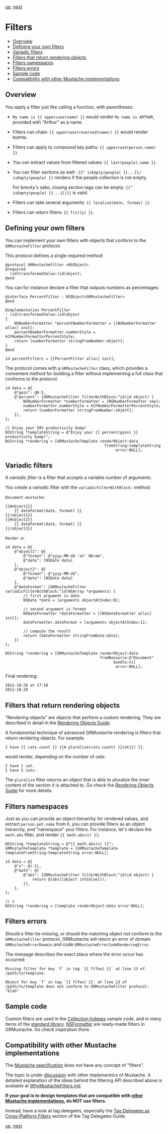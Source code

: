 [up](../../../../GRMustache#documentation), [next](rendering_objects.md)

Filters
=======

- [Overview](#overview)
- [Defining your own filters](#defining-your-own-filters)
- [Variadic filters](#variadic-filters)
- [Filters that return rendering objects](#filters-that-return-rendering-objects)
- [Filters namespaces](#filters-namespaces)
- [Filters errors](#filters-errors)
- [Sample code](#sample-code)
- [Compatibility with other Mustache implementations](#compatibility-with-other-mustache-implementations)

Overview
--------

You apply a filter just like calling a function, with parentheses:

- `My name is {{ uppercase(name) }}` would render `My name is ARTHUR`, provided with "Arthur" as a name.

- Filters can chain: `{{ uppercase(reversed(name)) }}` would render `RUHTRA`.

- Filters can apply to compound key paths: `{{ uppercase(person.name) }}`.

- You can extract values from filtered values: `{{ last(people).name }}`.

- You can filter sections as well : `{{^ isEmpty(people) }}...{{/ isEmpty(people) }}` renders if the people collection is not empty.
    
    For brevity's sake, closing section tags can be empty: `{{^ isEmpty(people) }}...{{/}}` is valid.

- Filters can take several arguments: `{{ localize(date, format) }}`.

- Filters can return filters: `{{ f(x)(y) }}`.


Defining your own filters
-------------------------

You can implement your own filters with objects that conform to the `GRMustacheFilter` protocol.

This protocol defines a single required method:

```objc
@protocol GRMustacheFilter <NSObject>
@required
- (id)transformedValue:(id)object;
@end
```

You can for instance declare a filter that outputs numbers as percentages:

```objc
@interface PercentFilter : NSObject<GRMustacheFilter>
@end

@implementation PercentFilter
- (id)transformedValue:(id)object
{
    NSNumberFormatter *percentNumberFormatter = [[NSNumberFormatter alloc] init];
    percentNumberFormatter.numberStyle = kCFNumberFormatterPercentStyle;
    return [numberFormatter stringFromNumber:object];
}
@end

id percentFilters = [[PercentFilter alloc] init];
```

The protocol comes with a `GRMustacheFilter` class, which provides a convenient method for building a filter without implementing a full class that conforms to the protocol:

```objc
id data = @{
    @"gain": @0.5,
    @"percent": [GRMustacheFilter filterWithBlock:^id(id object) {
        NSNumberFormatter *numberFormatter = [NSNumberFormatter new];
        numberFormatter.numberStyle = kCFNumberFormatterPercentStyle;
        return [numberFormatter stringFromNumber:object];
    }],
};

// Enjoy your 50% productivity bump!
NSString *templateString = @"Enjoy your {{ percent(gain) }} productivity bump!";
NSString *rendering = [GRMustacheTemplate renderObject:data
                                            fromString:templateString
                                                 error:NULL];
```

Variadic filters
----------------

A *variadic filter* is a filter that accepts a variable number of arguments.

You create a variadic filter with the `variadicFilterWithBlock:` method:

`Document.mustache`:

    {{#object1}}
        {{ dateFormat(date, format) }}
    {{/object1}}
    {{#object2}}
        {{ dateFormat(date, format) }}
    {{/object2}}

`Render.m`:

```objc
id data = @{
    @"object1": @{
        @"format": @"yyyy-MM-dd 'at' HH:mm",
        @"date": [NSDate date]
    },
    @"object2": @{
        @"format": @"yyyy-MM-dd",
        @"date": [NSDate date]
    },
    @"dateFormat": [GRMustacheFilter variadicFilterWithBlock:^id(NSArray *arguments) {
        // first argument is date
        NSDate *date = [arguments objectAtIndex:0];
        
        // second argument is format
        NSDateFormatter *dateFormatter = [[NSDateFormatter alloc] init];
        dateFormatter.dateFormat = [arguments objectAtIndex:1];
        
        // compute the result
        return [dateFormatter stringFromDate:date];
    }]
};

NSString *rendering = [GRMustacheTemplate renderObject:data
                                          fromResource:@"Document"
                                                bundle:nil
                                                 error:NULL];
```

Final rendering:

    2012-10-28 at 17:10
    2012-10-28


Filters that return rendering objects
-------------------------------------

"Rendering objects" are objects that perform a custom rendering. They are described in detail in the [Rendering Objects Guide](rendering_objects.md).

A fundamental technique of advanced GRMustache rendering is filters that return rendering objects. For example:

    I have {{ cats.count }} {{# pluralize(cats.count) }}cat{{/ }}.

would render, depending on the number of cats:

    I have 1 cat.
    I have 5 cats.

The `pluralize` filter returns an object that is able to pluralize the inner content of the section it is attached to. Go check the [Rendering Objects Guide](rendering_objects.md) for more details.


Filters namespaces
------------------

Just as you can provide an object hierarchy for rendered values, and extract `person.pet.name` from it, you can provide filters as an object hierarchy, and "namespace" your filters. For instance, let's declare the `math.abs` filter, and render `{{ math.abs(x) }}`:

```objc
NSString *templateString = @"{{ math.abs(x) }}";
GRMustacheTemplate *template = [GRMustacheTemplate templateFromString:templateString error:NULL];

id data = @{
    @"x": @(-1),
    @"math": @{
        @"abs": [GRMustacheFilter filterWithBlock:^id(id object) {
            return @(abs([object intValue]));
        }],
    },
};

// 1
NSString *rendering = [template renderObject:data error:NULL];
```


Filters errors
--------------

Should a filter be missing, or should the matching object not conform to the `GRMustacheFilter` protocol, GRMustache will return an error of domain `GRMustacheErrorDomain` and code `GRMustacheErrorCodeRenderingError`.

The message describes the exact place where the error occur has occurred:

    Missing filter for key `f` in tag `{{ f(foo) }}` at line 13 of /path/to/template.
    
    Object for key `f` in tag `{{ f(foo) }}` at line 13 of /path/to/template does not conform to GRMustacheFilter protocol: "blah"


Sample code
-----------

Custom filters are used in the [Collection Indexes](sample_code/indexes.md) sample code, and in many items of the [standard library](standard_library.md). [NSFormatter](NSFormatter.md) are ready-made filters in GRMustache. Go check inspiration there.


Compatibility with other Mustache implementations
-------------------------------------------------

The [Mustache specification](https://github.com/mustache/spec) does not have any concept of "filters".

The topic is under [discussion](http://github.com/mustache/spec/issues/41) with other implementors of Mustache. A detailed explanation of the ideas behind the filtering API described above is available at [WhyMustacheFilters.md](../Articles/WhyMustacheFilters.md).

**If your goal is to design templates that are compatible with [other Mustache implementations](https://github.com/defunkt/mustache/wiki/Other-Mustache-implementations), do NOT use filters.**

Instead, have a look at tag delegates, especially the [Tag Delegates as Cross-Platform Filters](delegate.md#tag-delegates-as-cross-platform-filters) section of the Tag Delegates Guide.


[up](../../../../GRMustache#documentation), [next](rendering_objects.md)
